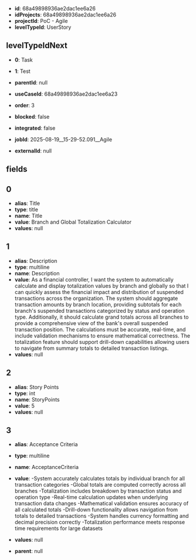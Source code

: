 - **id**: 68a49898936ae2dac1ee6a26
- **idProjects**: 68a49898936ae2dac1ee6a26
- **projectId**: PoC - Agile
- **levelTypeId**: UserStory
## levelTypeIdNext
- **0**: Task
- **1**: Test

- **parentId**: null
- **useCaseId**: 68a49898936ae2dac1ee6a23
- **order**: 3
- **blocked**: false
- **integrated**: false
- **jobId**: 2025-08-19__15-29-52.091__Agile
- **externalId**: null
## fields
## 0
- **alias**: Title
- **type**: title
- **name**: Title
- **value**: Branch and Global Totalization Calculator
- **values**: null

## 1
- **alias**: Description
- **type**: multiline
- **name**: Description
- **value**: As a financial controller, I want the system to automatically calculate and display totalization values by branch and globally so that I can quickly assess the financial impact and distribution of suspended transactions across the organization. The system should aggregate transaction amounts by branch location, providing subtotals for each branch's suspended transactions categorized by status and operation type. Additionally, it should calculate grand totals across all branches to provide a comprehensive view of the bank's overall suspended transaction position. The calculations must be accurate, real-time, and include validation mechanisms to ensure mathematical correctness. The totalization feature should support drill-down capabilities allowing users to navigate from summary totals to detailed transaction listings.
- **values**: null

## 2
- **alias**: Story Points
- **type**: int
- **name**: StoryPoints
- **value**: 5
- **values**: null

## 3
- **alias**: Acceptance Criteria
- **type**: multiline
- **name**: AcceptanceCriteria
- **value**: -System accurately calculates totals by individual branch for all transaction categories
-Global totals are computed correctly across all branches
-Totalization includes breakdown by transaction status and operation type
-Real-time calculation updates when underlying transaction data changes
-Mathematical validation ensures accuracy of all calculated totals
-Drill-down functionality allows navigation from totals to detailed transactions
-System handles currency formatting and decimal precision correctly
-Totalization performance meets response time requirements for large datasets
- **values**: null


- **parent**: null

